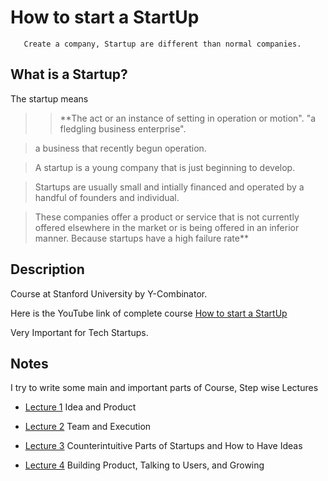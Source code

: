 # How to start a StartUp

       Create a company, Startup are different than normal companies.


## What is a Startup?

 The startup means
>  >**The act or an instance of setting in operation or motion".
 > "a fledgling business enterprise".
 
 > a business that recently begun operation.
 
 > A startup is a young company that is just beginning to develop. 
 
 > Startups are usually small and intially financed and operated by a handful of founders and individual.
 
 > These companies offer a product or service that is not currently offered elsewhere in the market or is being offered in an inferior manner. Because startups have a high failure rate**
 
 
       
## Description

Course at Stanford University by Y-Combinator.

Here is the YouTube link of complete course [How to start a StartUp](https://youtu.be/CVfnkM44Urs)

Very Important for Tech Startups.


## Notes

I try to write some main and important parts of Course, Step wise Lectures 

- [Lecture 1](https://github.com/MTayyab10/How-to-start-Start-up/tree/main/Lecture%201) Idea and Product

- [Lecture 2](https://github.com/MTayyab10/How-to-start-Start-up/tree/main/Lecture%202) Team and Execution

- [Lecture 3](https://github.com/MTayyab10/How-to-Start-a-Start-up/tree/main/Lecture%203) Counterintuitive Parts of Startups and How to Have Ideas

- [Lecture 4](https://github.com/MTayyab10/How-to-Start-a-Start-up/tree/main/Lecture%204) Building Product, Talking to Users, and Growing
